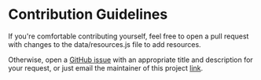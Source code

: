 # Contribution Guidelines
If you're comfortable contributing yourself, feel free to open a pull request with changes to the data/resources.js file to add resources.

Otherwise, open a [GitHub issue](https://github.com/bmanley91/sbumc-resource-site/issues/new) with an appropriate title and description for your request, or just email the maintainer of this project [link](mailto:brian.manley91@gmail.com).